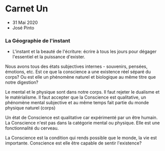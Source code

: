 # Carnet Un 
* 31 Mai 2020
* José Pinto


### La Géographie de l'instant

* L'instant et la beauté de l'écriture: écrire à tous les jours pour dégager l'essentiel et la puissance d'exister.

Nous avons tous des états subjectives internes - souvenirs, pensées, émotions,
etc.
Est ce que la conscience a une existence réel séparé du corps?
Ou est elle un phénomène naturel et biologique au même titre que notre
digestion?

Le mental et le physique sont dans notre corps.
Il faut rejeter le dualisme et le matérialisme. Il faut accepter que la
Conscience est qualitative, un phénomène mental subjective et au même temps fait
partie du monde physique naturel (corps)

Un état de Conscience est qualitative car expérimenté par un être humain.
La Conscience n'est pas dans la catégorie mental ou physique. Elle est une
fonctionnalité du cerveau.

La Conscience est la condition qui rends possible que le monde, la vie est
importante.
Conscience est elle être capable de sentir l'existence?


